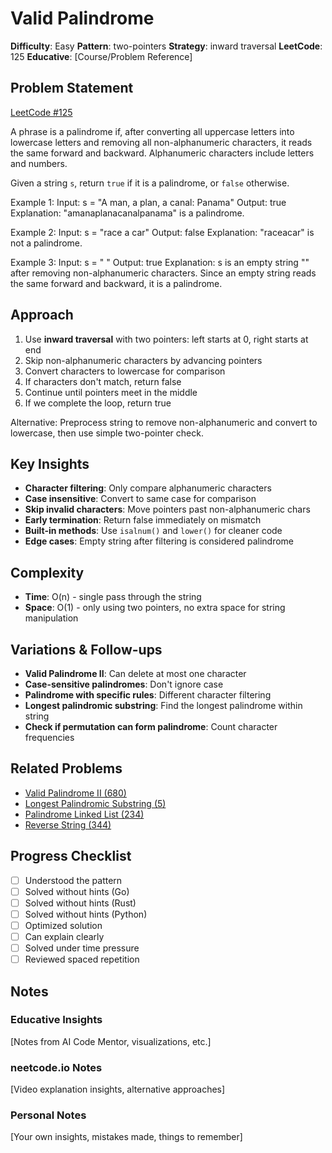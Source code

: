 # Valid Palindrome

**Difficulty**: Easy
**Pattern**: two-pointers
**Strategy**: inward traversal
**LeetCode**: 125
**Educative**: [Course/Problem Reference]

## Problem Statement
[LeetCode #125](https://leetcode.com/problems/valid-palindrome/)

A phrase is a palindrome if, after converting all uppercase letters into lowercase letters and removing all non-alphanumeric characters, it reads the same forward and backward. Alphanumeric characters include letters and numbers.

Given a string `s`, return `true` if it is a palindrome, or `false` otherwise.

Example 1:
Input: s = "A man, a plan, a canal: Panama"
Output: true
Explanation: "amanaplanacanalpanama" is a palindrome.

Example 2:
Input: s = "race a car"
Output: false
Explanation: "raceacar" is not a palindrome.

Example 3:
Input: s = " "
Output: true
Explanation: s is an empty string "" after removing non-alphanumeric characters.
Since an empty string reads the same forward and backward, it is a palindrome.

## Approach
1. Use **inward traversal** with two pointers: left starts at 0, right starts at end
2. Skip non-alphanumeric characters by advancing pointers
3. Convert characters to lowercase for comparison
4. If characters don't match, return false
5. Continue until pointers meet in the middle
6. If we complete the loop, return true

Alternative: Preprocess string to remove non-alphanumeric and convert to lowercase, then use simple two-pointer check.

## Key Insights
- **Character filtering**: Only compare alphanumeric characters
- **Case insensitive**: Convert to same case for comparison
- **Skip invalid characters**: Move pointers past non-alphanumeric chars
- **Early termination**: Return false immediately on mismatch
- **Built-in methods**: Use `isalnum()` and `lower()` for cleaner code
- **Edge cases**: Empty string after filtering is considered palindrome

## Complexity
- **Time**: O(n) - single pass through the string
- **Space**: O(1) - only using two pointers, no extra space for string manipulation

## Variations & Follow-ups
- **Valid Palindrome II**: Can delete at most one character
- **Case-sensitive palindromes**: Don't ignore case
- **Palindrome with specific rules**: Different character filtering
- **Longest palindromic substring**: Find the longest palindrome within string
- **Check if permutation can form palindrome**: Count character frequencies

## Related Problems
- [Valid Palindrome II (680)](https://leetcode.com/problems/valid-palindrome-ii/)
- [Longest Palindromic Substring (5)](https://leetcode.com/problems/longest-palindromic-substring/)
- [Palindrome Linked List (234)](https://leetcode.com/problems/palindrome-linked-list/)
- [Reverse String (344)](https://leetcode.com/problems/reverse-string/)

## Progress Checklist
- [ ] Understood the pattern
- [ ] Solved without hints (Go)
- [ ] Solved without hints (Rust)
- [ ] Solved without hints (Python)
- [ ] Optimized solution
- [ ] Can explain clearly
- [ ] Solved under time pressure
- [ ] Reviewed spaced repetition

## Notes
### Educative Insights
[Notes from AI Code Mentor, visualizations, etc.]

### neetcode.io Notes
[Video explanation insights, alternative approaches]

### Personal Notes
[Your own insights, mistakes made, things to remember]
